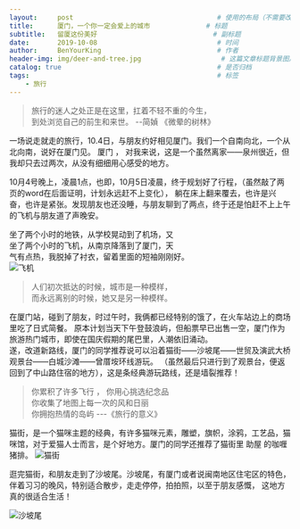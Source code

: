 ```yaml
---
layout:     post                                    # 使用的布局（不需要改）
title:      厦门，一个你一定会爱上的城市              # 标题 
subtitle:   留厦这份美好                             # 副标题
date:       2019-10-08                              # 时间
author:     BenYourKing                             # 作者
header-img: img/deer-and-tree.jpg                    # 这篇文章标题背景图片
catalog: true                                       # 是否归档
tags:                                               # 标签
    - 旅行
---
```


>             
> 旅行的迷人之处正是在这里，扛着不轻不重的今生，   
> 到处浏览自己的前生和来世。 --简媜 《微晕的树林》      
>             

一场说走就走的旅行，10.4日，与朋友约好相见厦门。我们一个自南向北，一个从北向南，说好在厦门见。
厦门 ， 对我来说，这是一个虽然离家——泉州很近，但我却只去过两次，从没有细细用心感受的地方。

10月4号晚上，凌晨1点，也即，10月5日凌晨，终于规划好了行程，（虽然敲了两页的word在后面证明，计划永远赶不上变化），
躺在床上翻来覆去，也许是兴奋，也许是紧张。发现朋友也还没睡，与朋友聊到了两点，终于还是怕赶不上上午的飞机与朋友道了声晚安。
                  
坐了两个小时的地铁，从学校晃动到了机场，又     
坐了两个小时的飞机，从南京降落到了厦门，天       
气有点热，我脱掉了衬衣，留着里面的短袖刚刚好。                 
![飞机](https://ftp.bmp.ovh/imgs/2019/10/e705a48a4cd68dc3.jpg)

            
            
> 人们初次抵达的时候，城市是一种模样，    
> 而永远离别的时候，她又是另一种模样。     

                                    
在厦门站，碰到了朋友，时过午时，我俩都已经特别的饿了，在火车站边上的商场里吃了日式简餐。
原本计划当天下午登鼓浪屿，但船票早已出售一空，厦门作为旅游热门城市，即使在国庆假期的尾巴里，人潮依旧涌动。      
遂，改道新路线，厦门的同学推荐说可以沿着猫街——沙坡尾——世贸及演武大桥观景台——白城沙滩——曾厝垵环线游玩。
（虽然最后只进行到了观景台，便返回到了中山路住宿的地方），这是条经典游玩路线，还是墙裂推荐！         

            
              
> 你累积了许多飞行 ， 你用心挑选纪念品    
> 你收集了地图上每一次的风和日丽     
> 你拥抱热情的岛屿 \---《旅行的意义》
                
                  
猫街，是一个猫咪主题的经典，有许多猫咪元素，雕塑，旗帜，涂鸦，工艺品，猫咪馆，对于爱猫人士而言，是个好地方。厦门的同学还推荐了猫街里  助屋 的咖喱猪排。
![猫街](https://ftp.bmp.ovh/imgs/2019/10/6d9459a625a49a64.jpg)
                
                
逛完猫街，和朋友走到了沙坡尾。沙坡尾，有厦门或者说闽南地区住宅区的特色，伴着习习的晚风，特别适合散步，走走停停，拍拍照，以至于朋友感慨，
这地方真的很适合生活！
            
![沙坡尾](https://ftp.bmp.ovh/imgs/2019/10/e3bcbf5d66a73564.jpg)
            
                        







































